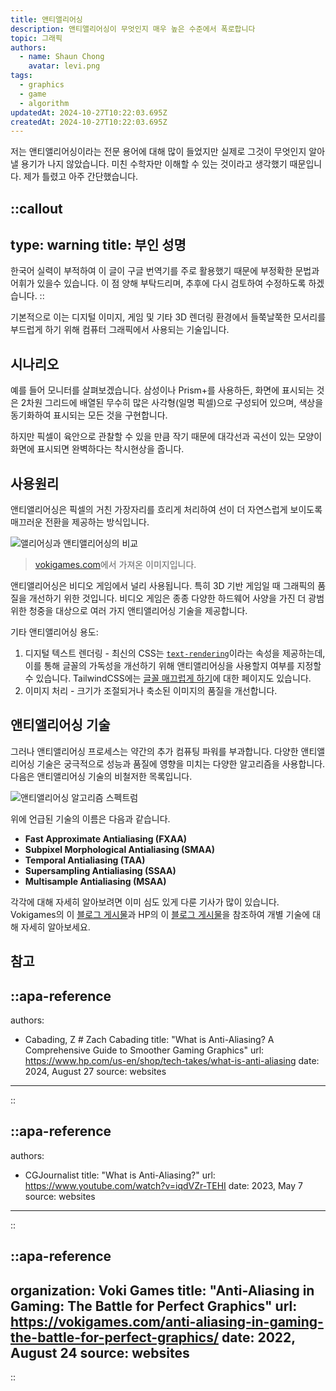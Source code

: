 ```yaml
---
title: 앤티앨리어싱
description: 앤티앨리어싱이 무엇인지 매우 높은 수준에서 폭로합니다
topic: 그래픽
authors:
  - name: Shaun Chong
    avatar: levi.png
tags:
  - graphics
  - game
  - algorithm
updatedAt: 2024-10-27T10:22:03.695Z
createdAt: 2024-10-27T10:22:03.695Z
---
```


저는 앤티앨리어싱이라는 전문 용어에 대해 많이 들었지만 실제로 그것이 무엇인지 알아낼 용기가 나지 않았습니다. 미친 수학자만 이해할 수 있는 것이라고 생각했기 때문입니다. 제가 틀렸고 아주 간단했습니다.

<!--more-->

<!-- prettier-ignore-start -->
::callout
---
type: warning
title: 부인 성명
---
한국어 실력이 부적하여 이 글이 구글 번역기를 주로 활용했기 때문에 부정확한 문법과 어휘가 있을수 있습니다. 이 점 양해 부탁드리며, 추후에 다시 검토하여 수정하도록 하겠습니다.
::
<!-- prettier-ignore-end -->

기본적으로 이는 디지털 이미지, 게임 및 기타 3D 렌더링 환경에서 들쭉날쭉한 모서리를 부드럽게 하기 위해 컴퓨터 그래픽에서 사용되는 기술입니다.

## 시나리오

예를 들어 모니터를 살펴보겠습니다. 삼성이나 Prism+를 사용하든, 화면에 표시되는 것은 2차원 그리드에 배열된 무수히 많은 사각형(일명 픽셀)으로 구성되어 있으며, 색상을 동기화하여 표시되는 모든 것을 구현합니다.

하지만 픽셀이 육안으로 관찰할 수 있을 만큼 작기 때문에 대각선과 곡선이 있는 모양이 화면에 표시되면 완벽하다는 착시현상을 줍니다.

## 사용원리

앤티앨리어싱은 픽셀의 거친 가장자리를 흐리게 처리하여 선이 더 자연스럽게 보이도록 매끄러운 전환을 제공하는 방식입니다.

![앨리어싱과 앤티앨리어싱의 비교](/images/antialiasing/03_engl-1024x513.jpg)

<!-- 이미지 원본 출처 @ https://vokigames.com/wp-content/uploads/2022/08/03_engl-1024x513.jpg -->

> [vokigames.com](https://vokigames.com/anti-aliasing-in-gaming-the-battle-for-perfect-graphics/)에서 가져온 이미지입니다.

앤티앨리어싱은 비디오 게임에서 널리 사용됩니다. 특히 3D 기반 게임일 때 그래픽의 품질을 개선하기 위한 것입니다. 비디오 게임은 종종 다양한 하드웨어 사양을 가진 더 광범위한 청중을 대상으로 여러 가지 앤티앨리어싱 기술을 제공합니다.

기타 앤티앨리어싱 용도:

1. 디지털 텍스트 렌더링 - 최신의 CSS는 [`text-rendering`](https://developer.mozilla.org/en-US/docs/Web/CSS/text-rendering)이라는 속성을 제공하는데, 이를 통해 글꼴의 가독성을 개선하기 위해 앤티앨리어싱을 사용할지 여부를 지정할 수 있습니다. TailwindCSS에는 [글꼴 매끄럽게 하기](https://tailwindcss.com/docs/font-smoothing)에 대한 페이지도 있습니다.
2. 이미지 처리 - 크기가 조절되거나 축소된 이미지의 품질을 개선합니다.

## 앤티앨리어싱 기술

그러나 앤티앨리어싱 프로세스는 약간의 추가 컴퓨팅 파워를 부과합니다. 다양한 앤티앨리어싱 기술은 궁극적으로 성능과 품질에 영향을 미치는 다양한 알고리즘을 사용합니다. 다음은 앤티앨리어싱 기술의 비철저한 목록입니다.

![앤티앨리어싱 알고리즘 스펙트럼](/images/antialiasing/antialiasing-spectrum.png)

위에 언급된 기술의 이름은 다음과 같습니다.

- **Fast Approximate Antialiasing (FXAA)**
- **Subpixel Morphological Antialiasing (SMAA)**
- **Temporal Antialiasing (TAA)**
- **Supersampling Antialiasing (SSAA)**
- **Multisample Antialiasing (MSAA)**

각각에 대해 자세히 알아보려면 이미 심도 있게 다룬 기사가 많이 있습니다. Vokigames의 이 [블로그 게시물](https://vokigames.com/anti-aliasing-in-gaming-the-battle-for-perfect-graphics/)과 HP의 이 [블로그 게시물](https://www.hp.com/us-en/shop/tech-takes/what-is-anti-aliasing)을 참조하여 개별 기술에 대해 자세히 알아보세요.

## 참고

<!-- prettier-ignore-start -->
::apa-reference
---
authors:
 - Cabading, Z # Zach Cabading
title: "What is Anti-Aliasing? A Comprehensive Guide to Smoother Gaming Graphics"
url: https://www.hp.com/us-en/shop/tech-takes/what-is-anti-aliasing
date: 2024, August 27
source: websites
---
::

::apa-reference
---
authors:
 - CGJournalist
title: "What is Anti-Aliasing?"
url: https://www.youtube.com/watch?v=iqdVZr-TEHI
date: 2023, May 7
source: websites
---
::

::apa-reference
---
organization: Voki Games
title: "Anti-Aliasing in Gaming: The Battle for Perfect Graphics"
url: https://vokigames.com/anti-aliasing-in-gaming-the-battle-for-perfect-graphics/
date: 2022, August 24
source: websites
---
::
<!-- prettier-ignore-end -->
